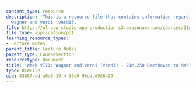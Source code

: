 ```yaml
---
content_type: resource
description: 'This is a resource file that contains information regarding week VIII:
  wagner and verdi (verdi).'
file: https://ol-ocw-studio-app-production.s3.amazonaws.com/courses/21m-250-beethoven-to-mahler-spring-2014/43687ccda0d819f436e095ddcd926429_MIT21M_250S14_Week_VIII.pdf
file_type: application/pdf
learning_resource_types:
- Lecture Notes
parent_title: Lecture Notes
parent_type: CourseSection
resourcetype: Document
title: 'Week VIII: Wagner and Verdi (Verdi) - 21M.250 Beethoven to Mahler Spring 2014'
type: OCWFile
uid: 43687ccd-a0d8-19f4-36e0-95ddcd926429
---
```

